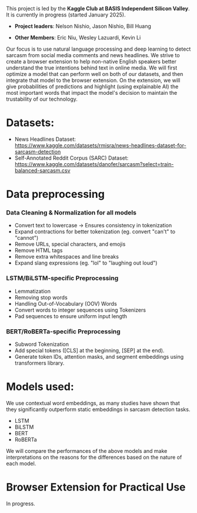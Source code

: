 This project is led by the **Kaggle Club at BASIS Independent Silicon Valley**. It is currently in progress (started January 2025).

- **Project leaders**: Nelson Nishio, Jason Nishio, Bill Huang

- **Other Members**:  Eric Niu, Wesley Lazuardi, Kevin Li

Our focus is to use natural language processing and deep learning to detect sarcasm from social media comments and news headlines. We strive to create a browser extension to help non-native English speakers better understand the true intentions behind text in online media. We will first optimize a model that can perform well on both of our datasets, and then integrate that model to the browser extension. On the extension, we will give probabilities of predictions and highlight (using explainable AI) the most important words that impact the model's decision to maintain the trustability of our technology.

# Datasets:
- News Headlines Dataset: https://www.kaggle.com/datasets/rmisra/news-headlines-dataset-for-sarcasm-detection
- Self-Annotated Reddit Corpus (SARC) Dataset: https://www.kaggle.com/datasets/danofer/sarcasm?select=train-balanced-sarcasm.csv

# Data preprocessing
### Data Cleaning & Normalization for all models
  - Convert text to lowercase → Ensures consistency in tokenization
  - Expand contractions for better tokenization (eg. convert "can't" to "cannot")
  - Remove URLs, special characters, and emojis
  - Remove HTML tags
  - Remove extra whitespaces and line breaks
  - Expand slang expressions (eg. "lol" to "laughing out loud")

### LSTM/BiLSTM-specific Preprocessing
  - Lemmatization
  - Removing stop words
  - Handling Out-of-Vocabulary (OOV) Words
  - Convert words to integer sequences using Tokenizers
  - Pad sequences to ensure uniform input length
### BERT/RoBERTa-specific Preprocessing
  - Subword Tokenization
  - Add special tokens ([CLS] at the beginning, [SEP] at the end).
  - Generate token IDs, attention masks, and segment embeddings using transformers library.

# Models used:
We use contextual word embeddings, as many studies have shown that they significantly outperform static embeddings in sarcasm detection tasks.
- LSTM
- BiLSTM
- BERT
- RoBERTa

We will compare the performances of the above models and make interpretations on the reasons for the differences based on the nature of each model.

# Browser Extension for Practical Use
In progress.

